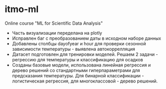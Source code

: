 # itmo-ml
Online course "ML for Scientific Data Analysis"

* Часть визуализации переделана на plotly
* Исправлен баг с преобразованием даты в исходном наборе данных
* Добавлены столбцы dayofyear и hour для проверки сезонной зависимости температуры - выявлена автокоррелляция 
* Датасет подготовлен для тренировки моделей. Решаем 2 задачи - регрессию для температуры и классификацию для осадков
* Созданы базовые модели, использована линейная регрессия и дерево решений со стандартными гиперпараметрами для предсказания температуры. Для бинарной классификации - логистическая регрессия, для многоклассовой - дерево решений.

